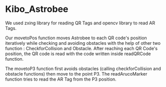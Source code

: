 # Kibo_Astrobee

We used zxing library for reading QR Tags and opencv library to read AR Tags.

Our movetoPos function moves Astrobee to each QR code's position iteratively while checking and avoiding obstacles with the help of other two function : CheckforCollision and Obstacle.
After reaching each QR Code's position, the QR code is read with the code written inside readQRCode function.

The movetoP3 function first avoids obstacles (calling checkforCollision and obstacle functions) then move to the point P3. 
The readArucoMarker function tries to read the AR Tag from the P3 position.

